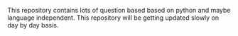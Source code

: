 This repository contains lots of question based based on python and maybe language independent.
This repository will be getting updated slowly on day by day basis.